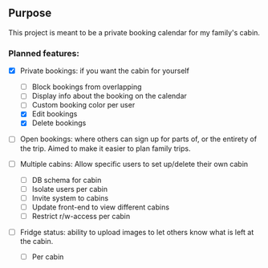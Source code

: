 ## Purpose

This project is meant to be a private booking calendar for my family's cabin.

### Planned features:
- [x] Private bookings: if you want the cabin for yourself
  - [ ] Block bookings from overlapping
  - [ ] Display info about the booking on the calendar
  - [ ] Custom booking color per user
  - [x] Edit bookings
  - [x] Delete bookings
  
- [ ] Open bookings: where others can sign up for parts of, or the entirety of the trip. Aimed to make it easier to plan
  family trips.

- [ ] Multiple cabins: Allow specific users to set up/delete their own cabin
  - [ ] DB schema for cabin
  - [ ] Isolate users per cabin
  - [ ] Invite system to cabins
  - [ ] Update front-end to view different cabins
  - [ ] Restrict r/w-access per cabin

- [ ] Fridge status: ability to upload images to let others know what is left at the cabin.
  - [ ] Per cabin
